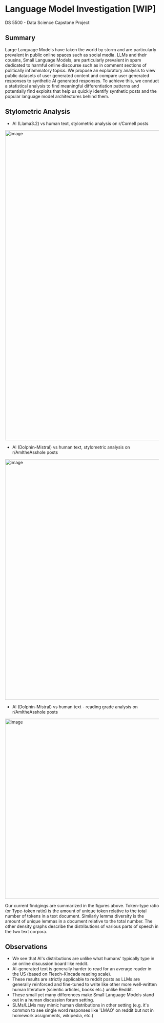 # Language Model Investigation [WIP]
DS 5500 - Data Science Capstone Project

## Summary

Large Language Models have taken the world by storm and are particularly prevalent in public online spaces such as social media. LLMs and their cousins, Small Language Models, are particularly prevalent in spam dedicated to harmful online discourse such as in comment sections of politically inflammatory topics. We propose an exploratory analysis to view public datasets of user generated content and compare user generated responses to synthetic AI generated responses. To achieve this, we conduct a statistical analysis to find meaningful differentiation patterns and potentially find exploits that help us quickly identify synthetic posts and the popular language model architectures behind them.

## Stylometric Analysis
- AI (Llama3.2) vs human text, stylometric analysis on r/Cornell posts
<img width="2048" height="1016" alt="image" src="https://github.com/user-attachments/assets/15aa8bff-2cd9-4fbc-a0c0-12e675bb9917" />

- AI (Dolphin-Mistral) vs human text, stylometric analysis on r/AmItheAsshole posts
<img width="1589" height="789" alt="image" src="https://github.com/user-attachments/assets/6637562b-9f99-4636-84ab-56916147e6e4" />

- AI (Dolphin-Mistral) vs human text - reading grade analysis on r/AmItheAsshole posts
<img width="1189" height="590" alt="image" src="https://github.com/user-attachments/assets/6fa8c650-a946-467a-9e76-c112ad30e384" />

Our current findgings are summarized in the figures above. Token-type ratio (or Type-token ratio) is the amount of unique token relative to the total number of tokens in a text document. Similarly lemma diversity is the amount of unique lemmas in a document relative to the total number. The other density graphs describe the distributions of various parts of speech in the two text corpora.

## Observations
-  We see that AI's distributions are unlike what humans' typically type in an online discussion board like reddit.
-  AI-generated text is generally harder to read for an average reader in the US (based on Flesch-Kincade reading scale).
-  These results are strictly applicable to reddit posts as LLMs are generally reinforced and fine-tuned to write like other more well-written human literature (scientic articles, books etc.) unlike Reddit.
-  These small yet many differences make Small Language Models stand out in a human discussion forum setting.
-  SLMs/LLMs may mimic human distributions in other setting (e.g. it's common to see single word responses like 'LMAO' on reddit but not in homework assignments, wikipedia, etc.)
